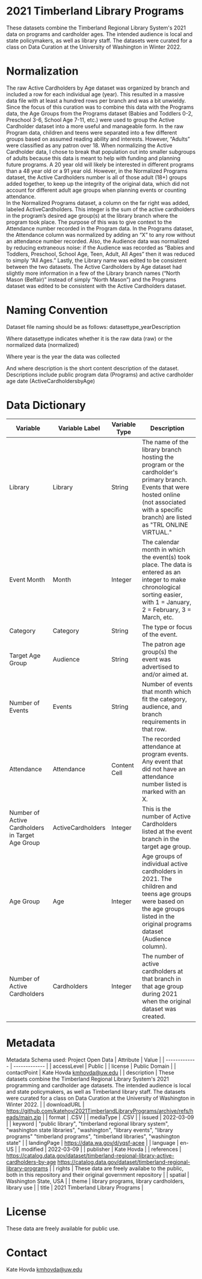 # 2021 Timberland Library Programs
These datasets combine the Timberland Regional Library System's 2021 data on programs and cardholder ages. The intended audience is local and state policymakers, as well as library staff. The datasets were curated for a class on Data Curation at the University of Washington in Winter 2022. 

# Normalization
The raw Active Cardholders by Age dataset was organized by branch and included a row for each individual age (year). This resulted in a massive data file with at least a hundred rows per branch and was a bit unwieldy. Since the focus of this curation was to combine this data with the Programs data, the Age Groups from the Programs dataset (Babies and Toddlers 0-2, Preschool 3-6, School Age 7-11, etc.) were used to group the Active Cardholder dataset into a more useful and manageable form.
In the raw Program data, children and teens were separated into a few different groups based on assumed reading ability and interests. However, “Adults” were classified as any patron over 18. When normalizing the Active Cardholder data, I chose to break that population out into smaller subgroups of adults because this data is meant to help with funding and planning future programs. A 20 year old will likely be interested in different programs than a 48 year old or a 91 year old. However, in the Normalized Programs dataset, the Active Cardholders number is all of those adult (18+) groups added together, to keep up the integrity of the original data, which did not account for different adult age groups when planning events or counting attendance.  
In the Normalized Programs dataset, a column on the far right was added, labeled ActiveCardholders. This integer is the sum of the active cardholders in the program’s desired age group(s) at the library branch where the program took place. The purpose of this was to give context to the Attendance number recorded in the Program data.
In the Programs dataset, the Attendance column was normalized by adding an “X” to any row without an attendance number recorded. Also, the Audience data was normalized by reducing extraneous noise: if the Audience was recorded as “Babies and Toddlers, Preschool, School Age, Teen, Adult, All Ages” then it was reduced to simply “All Ages.”
Lastly, the Library name was edited to be consistent between the two datasets. The Active Cardholders by Age dataset had slightly more information in a few of the Library branch names (“North Mason (Belfair)” instead of simply “North Mason”) and the Programs dataset was edited to be consistent with the Active Cardholders dataset. 


# Naming Convention
Dataset file naming should be as follows:  datasettype_yearDescription

Where datasettype indicates whether it is the raw data (raw) or the normalized data (normalized)

Where year is the year the data was collected

And where description is the short content description of the dataset. Descriptions include public program data (Programs) and active cardholder age date (ActiveCardholdersbyAge)

# Data Dictionary
| Variable  |  Variable Label      | Variable Type     |  Description       |
| --------- | ------------- |------------- |------------- |
| Library     | Library | String  | The name of the library branch hosting the program or the cardholder's primary branch. Events that were hosted online (not associated with a specific branch) are listed as "TRL ONLINE VIRTUAL."   |
| Event Month      | Month | Integer |The calendar month in which the event(s) took place. The data is entered as an integer to make chronological sorting easier, with 1 = January, 2 = February, 3 = March, etc.  |
| Category      | Category  | String | The type or focus of the event.   |
| Target Age Group     | Audience  | String  | The patron age group(s) the event was advertised to and/or aimed at.   |
| Number of Events     | Events| String | Number of events that month which fit the category, audience, and branch requirements in that row.  |
| Attendance      | Attendance  | Content Cell  | The recorded attendance at program events. Any event that did not have an attendance number listed is marked with an X.   |
| Number of Active Cardholders in Target Age Group     | ActiveCardholders  | Integer  | This is the number of Active Cardholders listed at the event branch in the target age group. |
| Age Group     | Age | Integer  | Age groups of individual active cardholders in 2021. The children and teens age groups were based on the age groups listed in the original programs dataset (Audience column).   |
| Number of Active Cardholders    | Cardholders  | Integer | The number of active cardholders at that branch in that age group during 2021 when the original dataset was created.   |

# Metadata
Metadata Schema used: Project Open Data 
| Attribute     |  Value        |
| ------------- | ------------- |
| accessLevel   | Public |
| license       | Public Domain  |
| contactPoint  | Kate Hovda kmhovda@uw.edu |
| description   | These datasets combine the Timberland Regional Library System's 2021 programming and cardholder age datasets. The intended audience is local and state policymakers, as well as Timberland library staff. The datasets were curated for a class on Data Curation at the University of Washington in Winter 2022.  |
| downloadURL   | https://github.com/katehov/2021TimberlandLibraryPrograms/archive/refs/heads/main.zip  |
| format        | .CSV  |
| mediaType     | .CSV  |
| issued        | 2022-03-09  |
| keyword       | "public library", "timberland regional library system", "washington state libraries", "washington", "library events", "library programs" "timberland programs", "timberland libraries", "washington state" |
| landingPage   | https://data.wa.gov/d/yqsf-acee |
| language      | en-US  |
| modified      | 2022-03-09 |
| publisher     | Kate Hovda  |
| references    | https://catalog.data.gov/dataset/timberland-regional-library-active-cardholders-by-age https://catalog.data.gov/dataset/timberland-regional-library-programs |
| rights        | These data are freely availabe to the public, both in this repository and their original government repository |
| spatial       | Washington State, USA  |
| theme         | library programs, library cardholders, library use |
| title         | 2021 Timberland Library Programs  |

# License
These data are freely available for public use.

# Contact
Kate Hovda kmhovda@uw.edu
